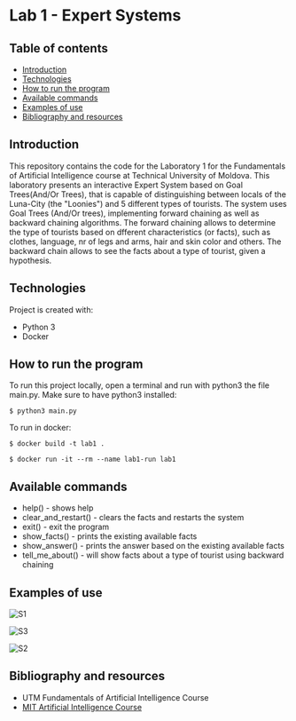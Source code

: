 # Lab 1 - Expert Systems


## Table of contents
* [Introduction](#introduction)
* [Technologies](#technologies)
* [How to run the program](#how-to-run-the-program)
* [Available commands](#available-commands)
* [Examples of use](#examples-of-use)
* [Bibliography and resources](#bibliography-and-resources)


## Introduction
This repository contains the code for the Laboratory 1 for the Fundamentals of Artificial Intelligence course at Technical University of Moldova.
This laboratory presents an interactive Expert System based on Goal Trees(And/Or Trees), that is capable of distinguishing between locals of the Luna-City (the "Loonies") and 5 different types of tourists. The system uses Goal Trees (And/Or trees), implementing forward chaining as well as backward chaining algorithms.
The forward chaining allows to determine the type of tourists based on dfferent characteristics (or facts), such as clothes, language, nr of legs and arms, hair and skin color and others. The backward chain allows to see the facts about a type of tourist, given a hypothesis.

## Technologies
Project is created with:
* Python 3
* Docker

## How to run the program
To run this project locally, open a terminal and run with python3 the file main.py. Make sure to have python3 installed:

```$ python3 main.py```

To run in docker:

```$ docker build -t lab1 . ```

```$ docker run -it --rm --name lab1-run lab1```

## Available commands
- help()                 - shows help
- clear_and_restart()    - clears the facts and restarts the system
- exit()                 - exit the program
- show_facts()           - prints the existing available facts
- show_answer()          - prints the answer based on the  existing available facts
- tell_me_about()        - will show facts about a type of tourist using backward chaining


## Examples of use
![S1](https://github.com/mdiannna/Labs_UTM_AI/blob/main/Lab1/screenshots/image1.png?raw=true)

![S3](https://github.com/mdiannna/Labs_UTM_AI/blob/main/Lab1/screenshots/image3.png?raw=true)

![S2](https://github.com/mdiannna/Labs_UTM_AI/blob/main/Lab1/screenshots/image2.png?raw=true)



## Bibliography and resources
- UTM Fundamentals of Artificial Intelligence Course
- [MIT Artificial Intelligence Course](https://ocw.mit.edu/courses/electrical-engineering-and-computer-science/6-034-artificial-intelligence-fall-2010/index.htm)
